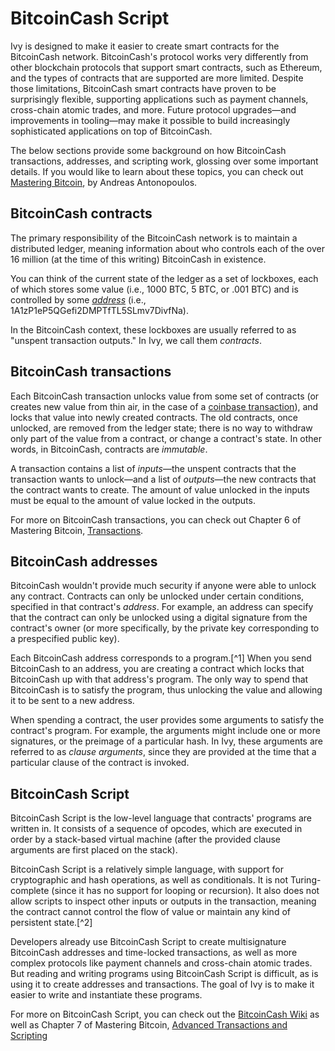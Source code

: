 # BitcoinCash Script

Ivy is designed to make it easier to create smart contracts for the BitcoinCash network. BitcoinCash's protocol works very differently from other blockchain protocols that support smart contracts, such as Ethereum, and the types of contracts that are supported are more limited. Despite those limitations, BitcoinCash smart contracts have proven to be surprisingly flexible, supporting applications such as payment channels, cross-chain atomic trades, and more. Future protocol upgrades—and improvements in tooling—may make it possible to build increasingly sophisticated applications on top of BitcoinCash.

The below sections provide some background on how BitcoinCash transactions, addresses, and scripting work, glossing over some important details. If you would like to learn about these topics, you can check out [Mastering Bitcoin](https://github.com/bitcoinbook/bitcoinbook), by Andreas Antonopoulos.

## BitcoinCash contracts

The primary responsibility of the BitcoinCash network is to maintain a distributed ledger, meaning information about who controls each of the over 16 million (at the time of this writing) BitcoinCash in existence.

You can think of the current state of the ledger as a set of lockboxes, each of which stores some value (i.e., 1000 BTC, 5 BTC, or .001 BTC) and is controlled by some [*address*](#bitcoincash-addresses) (i.e., 1A1zP1eP5QGefi2DMPTfTL5SLmv7DivfNa).

In the BitcoinCash context, these lockboxes are usually referred to as "unspent transaction outputs." In Ivy, we call them *contracts*.

## BitcoinCash transactions

Each BitcoinCash transaction unlocks value from some set of contracts (or creates new value from thin air, in the case of a [coinbase transaction](https://bitcoin.org/en/glossary/coinbase-transaction)), and locks that value into newly created contracts. The old contracts, once unlocked, are removed from the ledger state; there is no way to withdraw only part of the value from a contract, or change a contract's state. In other words, in BitcoinCash, contracts are *immutable*.

A transaction contains a list of *inputs*—the unspent contracts that the transaction wants to unlock—and a list of *outputs*—the new contracts that the contract wants to create. The amount of value unlocked in the inputs must be equal to the amount of value locked in the outputs.

For more on BitcoinCash transactions, you can check out Chapter 6 of Mastering Bitcoin, [Transactions](https://github.com/bitcoinbook/bitcoinbook/blob/second_edition/ch06.asciidoc).

## BitcoinCash addresses

BitcoinCash wouldn't provide much security if anyone were able to unlock any contract. Contracts can only be unlocked under certain conditions, specified in that contract's *address*. For example, an address can specify that the contract can only be unlocked using a digital signature from the contract's owner (or more specifically, by the private key corresponding to a prespecified public key).

Each BitcoinCash address corresponds to a program.[^1] When you send BitcoinCash to an address, you are creating a contract which locks that BitcoinCash up with that address's program. The only way to spend that BitcoinCash is to satisfy the program, thus unlocking the value and allowing it to be sent to a new address.

When spending a contract, the user provides some arguments to satisfy the contract's program. For example, the arguments might include one or more signatures, or the preimage of a particular hash. In Ivy, these arguments are referred to as *clause arguments*, since they are provided at the time that a particular clause of the contract is invoked.

## BitcoinCash Script

BitcoinCash Script is the low-level language that contracts' programs are written in. It consists of a sequence of opcodes, which are executed in order by a stack-based virtual machine (after the provided clause arguments are first placed on the stack).

BitcoinCash Script is a relatively simple language, with support for cryptographic and hash operations, as well as conditionals. It is not Turing-complete (since it has no support for looping or recursion). It also does not allow scripts to inspect other inputs or outputs in the transaction, meaning the contract cannot control the flow of value or maintain any kind of persistent state.[^2]

Developers already use BitcoinCash Script to create multisignature BitcoinCash addresses and time-locked transactions, as well as more complex protocols like payment channels and cross-chain atomic trades. But reading and writing programs using BitcoinCash Script is difficult, as is using it to create addresses and transactions. The goal of Ivy is to make it easier to write and instantiate these programs.

For more on BitcoinCash Script, you can check out the [BitcoinCash Wiki](https://en.bitcoin.it/wiki/Script) as well as Chapter 7 of Mastering Bitcoin, [Advanced Transactions and Scripting](https://github.com/bitcoinbook/bitcoinbook/blob/second_edition/ch07.asciidoc)
